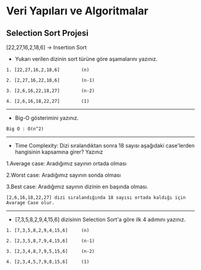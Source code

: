 # Veri Yapıları ve Algoritmalar

## Selection Sort Projesi
[22,27,16,2,18,6] -> Insertion Sort

* Yukarı verilen dizinin sort türüne göre aşamalarını yazınız.

```
1. [22,27,16,2,18,6]		(n)
   
2. [2,27,16,22,18,6]		(n-1)
 
3. [2,6,16,22,18,27]		(n-2)
 
4. [2,6,16,18,22,27]		(1)
```

___

* Big-O gösterimini yazınız.

```
Big O : O(n^2)
```

___

* Time Complexity: Dizi sıralandıktan sonra 18 sayısı aşağıdaki case'lerden hangisinin kapsamına girer? Yazınız

1.Average case: Aradığımız sayının ortada olması

2.Worst case: Aradığımız sayının sonda olması

3.Best case: Aradığımız sayının dizinin en başında olması.

```
[2,6,16,18,22,27] dizi sıralandığında 18 sayısı ortada kaldığı için Avarage Case olur.
```

___

* [7,3,5,8,2,9,4,15,6] dizisinin Selection Sort'a göre ilk 4 adımını yazınız.

```
1. [7,3,5,8,2,9,4,15,6]		(n)

2. [2,3,5,8,7,9,4,15,6]		(n-1)

3. [2,3,4,8,7,9,5,15,6]		(n-2)

4. [2,3,4,5,7,9,8,15,6]		(1)
```